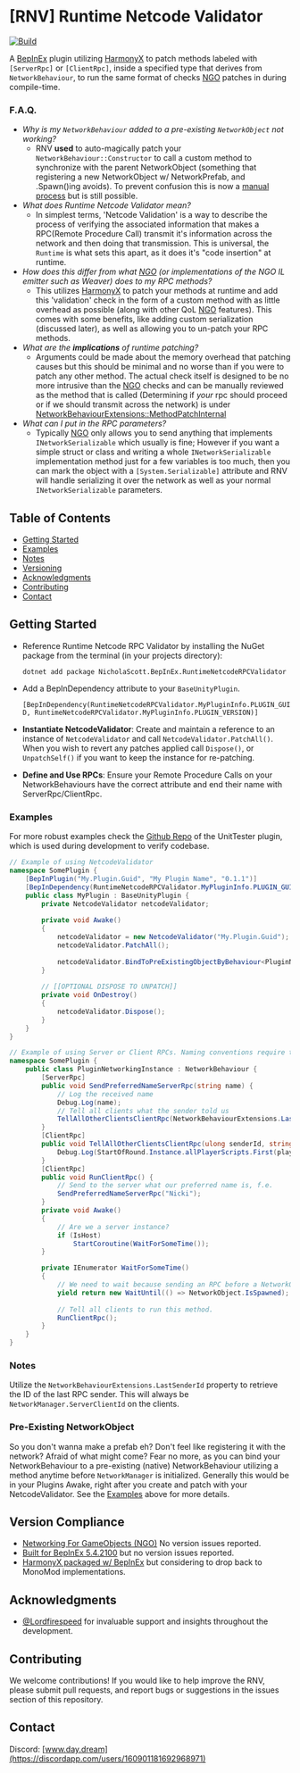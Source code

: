 # [RNV] Runtime Netcode Validator
[![Build](https://github.com/NicholasScott1337/RuntimeNetcodeRPCValidator/actions/workflows/build.yml/badge.svg)](https://github.com/NicholasScott1337/RuntimeNetcodeRPCValidator/actions/workflows/build.yml)

A [BepInEx](#version-compliance) plugin utilizing [HarmonyX](#version-compliance) to patch methods labeled with `[ServerRpc]` or `[ClientRpc]`, inside a specified type that derives from `NetworkBehaviour`, to run the same format of checks [NGO](#version-compliance) patches in during compile-time.

### F.A.Q.

- *Why is my `NetworkBehaviour` added to a pre-existing `NetworkObject` not working?*
    - RNV **used** to auto-magically patch your `NetworkBehaviour::Constructor` to call a custom method  to synchronize with the parent NetworkObject (something that registering a new NetworkObject w/ NetworkPrefab, and .Spawn()ing avoids). To prevent confusion this is now a [manual process](#pre-existing-networkobject) but is still possible.
- *What does Runtime Netcode Validator mean?*
  - In simplest terms, 'Netcode Validation' is a way to describe the process of verifying the associated information that makes a RPC(Remote Procedure Call) transmit it's information across the network and then doing that transmission. This is universal, the `Runtime` is what sets this apart, as it does it's "code insertion" at runtime.
- *How does this differ from what [NGO](#version-compliance) (or implementations of the NGO IL emitter such as Weaver) does to my RPC methods?*
  - This utilizes [HarmonyX](#version-compliance) to patch your methods at runtime and add this 'validation' check in the form of a custom method with as little overhead as possible (along with other QoL [NGO](#version-compliance) features). This comes with some benefits, like adding custom serialization (discussed later), as well as allowing you to un-patch your RPC methods.
- *What are the __implications__ of runtime patching?*
  - Arguments could be made about the memory overhead that patching causes but this should be minimal and no worse than if you were to patch any other method. The actual check itself is designed to be no more intrusive than the [NGO](#version-compliance) checks and can be manually reviewed as the method that is called (Determining if *your* rpc should proceed or if we should transmit across the network) is under [NetworkBehaviourExtensions::MethodPatchInternal](https://github.com/NicholasScott1337/RuntimeNetcodeRPCValidator/blob/main/RuntimeNetcodeRPCValidator/NetworkBehaviourExtensions.cs#L77)
- *What can I put in the RPC parameters?*
  - Typically [NGO](#version-compliance) only allows you to send anything that implements `INetworkSerializable` which usually is fine; However if you want a simple struct or class and writing a whole `INetworkSerializable` implementation method just for a few variables is too much, then you can mark the object with a `[System.Serializable]` attribute and RNV will handle serializing it over the network as well as your normal `INetworkSerializable` parameters.  

## Table of Contents
- [Getting Started](#getting-started)
- [Examples](#examples)
- [Notes](#notes)
- [Versioning](#version-compliance)
- [Acknowledgments](#acknowledgments)
- [Contributing](#contributing)
- [Contact](#contact)

## Getting Started


- Reference Runtime Netcode RPC Validator by installing the NuGet package from the terminal (in your projects directory):

    `dotnet add package NicholaScott.BepInEx.RuntimeNetcodeRPCValidator` 

- Add a BepInDependency  attribute to your `BaseUnityPlugin`.

    `[BepInDependency(RuntimeNetcodeRPCValidator.MyPluginInfo.PLUGIN_GUID, RuntimeNetcodeRPCValidator.MyPluginInfo.PLUGIN_VERSION)]`

- **Instantiate NetcodeValidator**: Create and maintain a reference to an instance of `NetcodeValidator` and call `NetcodeValidator.PatchAll()`. When you wish to revert any patches applied call `Dispose()`, or `UnpatchSelf()` if you want to keep the instance for re-patching.

- **Define and Use RPCs**: Ensure your Remote Procedure Calls on your NetworkBehaviours have the correct attribute and end their name with ServerRpc/ClientRpc.

### Examples

For more robust examples check the [Github Repo](https://github.com/NicholasScott1337/RuntimeNetcodeRPCValidator/tree/main/UnitTester) of the UnitTester plugin, which is used during development to verify codebase.

```csharp
// Example of using NetcodeValidator
namespace SomePlugin {
    [BepInPlugin("My.Plugin.Guid", "My Plugin Name", "0.1.1")]
    [BepInDependency(RuntimeNetcodeRPCValidator.MyPluginInfo.PLUGIN_GUID, RuntimeNetcodeRPCValidator.MyPluginInfo.PLUGIN_VERSION)]
    public class MyPlugin : BaseUnityPlugin {
        private NetcodeValidator netcodeValidator;
        
        private void Awake()
        {
            netcodeValidator = new NetcodeValidator("My.Plugin.Guid");
            netcodeValidator.PatchAll();
            
            netcodeValidator.BindToPreExistingObjectByBehaviour<PluginNetworkingInstance, Terminal>(RuntimeNetcodeRPCValidator.NetcodeValidator.InsertionPoint.Awake);
        }
        
        // [[OPTIONAL DISPOSE TO UNPATCH]]
        private void OnDestroy()
        {
            netcodeValidator.Dispose();
        }
    }
}
```


```csharp
// Example of using Server or Client RPCs. Naming conventions require the method to end with the corresponding attribute name.
namespace SomePlugin {
    public class PluginNetworkingInstance : NetworkBehaviour {
        [ServerRpc]
        public void SendPreferredNameServerRpc(string name) {
            // Log the received name
            Debug.Log(name);
            // Tell all clients what the sender told us
            TellAllOtherClientsClientRpc(NetworkBehaviourExtensions.LastSenderId, name);
        }
        [ClientRpc]
        public void TellAllOtherClientsClientRpc(ulong senderId, string name) {
            Debug.Log(StartOfRound.Instance.allPlayerScripts.First(playerController => playerController.actualClientId == senderId).playerUsername + " is now " + name);
        }
        [ClientRpc]
        public void RunClientRpc() {
            // Send to the server what our preferred name is, f.e.
            SendPreferredNameServerRpc("Nicki");
        }
        private void Awake()
        {
            // Are we a server instance?
            if (IsHost)
                StartCoroutine(WaitForSomeTime());
        }

        private IEnumerator WaitForSomeTime()
        {
            // We need to wait because sending an RPC before a NetworkObject is spawned results in errors.
            yield return new WaitUntil(() => NetworkObject.IsSpawned);
        
            // Tell all clients to run this method.
            RunClientRpc();
        } 
    }
}
```

### Notes

Utilize the `NetworkBehaviourExtensions.LastSenderId` property to retrieve the ID of the last RPC sender. This will always be `NetworkManager.ServerClientId` on the clients.

### Pre-Existing NetworkObject
So you don't wanna make a prefab eh? Don't feel like registering it with the network? Afraid of what might come? Fear no more, as you can bind your NetworkBehaviour to a pre-existing (native) NetworkBehaviour utilizing a method anytime before `NetworkManager` is initialized. Generally this would be in your Plugins Awake, right after you create and patch with your NetcodeValidator. See the [Examples](#examples) above for more details.

## Version Compliance
- [Networking For GameObjects (NGO)](https://github.com/Unity-Technologies/com.unity.netcode.gameobjects/tree/develop) No version issues reported.
- [Built for BepInEx 5.4.2100](https://github.com/BepInEx/BepInEx) but no version issues reported.
- [HarmonyX packaged w/ BepInEx](https://github.com/BepInEx/HarmonyX/wiki) but considering to drop back to MonoMod implementations.

## Acknowledgments

- [@Lordfirespeed](https://www.discordapp.com/users/290259615059279883) for invaluable support and insights throughout the development.

## Contributing

We welcome contributions! If you would like to help improve the RNV, please submit pull requests, and report bugs or suggestions in the issues section of this repository.

## Contact

Discord: [www.day.dream](https://discordapp.com/users/160901181692968971)